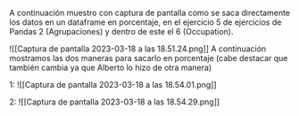 A continuación muestro con captura de pantalla como se saca directamente los datos en un dataframe en porcentaje, en el ejercicio 5 de ejercicios de Pandas 2 (Agrupaciones) y dentro de este el 6 (Occupation).

![[Captura de pantalla 2023-03-18 a las 18.51.24.png]]
A continuación mostramos las dos maneras para sacarlo en porcentaje (cabe destacar que también cambia ya que Alberto lo hizo de otra manera)

1:
![[Captura de pantalla 2023-03-18 a las 18.54.01.png]]

2:
![[Captura de pantalla 2023-03-18 a las 18.54.29.png]]